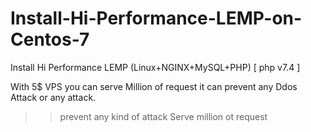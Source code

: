 # Install-Hi-Performance-LEMP-on-Centos-7
Install Hi Performance LEMP (Linux+NGINX+MySQL+PHP) [ php v7.4 ]

With 5$ VPS you can serve Million of request
it can prevent any Ddos Attack or any attack.

>> prevent any kind of attack
>> Serve million ot request

